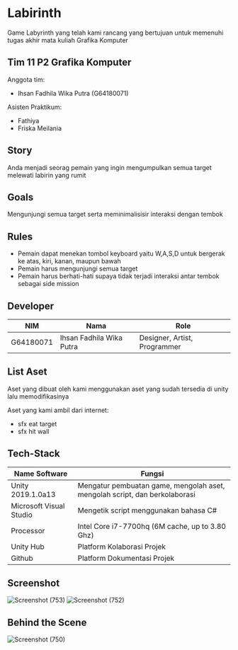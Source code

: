 # Labirinth
Game Labyrinth yang telah kami rancang yang bertujuan untuk memenuhi tugas akhir mata kuliah Grafika Komputer

## Tim 11 P2 Grafika Komputer
Anggota tim:

- Ihsan Fadhila Wika Putra (G64180071)

Asisten Praktikum:

- Fathiya
- Friska Meilania

## Story
Anda menjadi seorag pemain yang ingin mengumpulkan semua target melewati labirin yang rumit

## Goals
Mengunjungi semua target serta meminimalisisir interaksi dengan tembok

## Rules

- Pemain dapat menekan tombol keyboard yaitu W,A,S,D untuk bergerak ke atas, kiri, kanan, maupun bawah
- Pemain harus mengunjungi semua target
- Pemain harus berhati-hati supaya tidak terjadi interaksi antar tembok sebagai side mission

## Developer
| NIM | Nama | Role |
|---|---|---|
| G64180071| Ihsan Fadhila Wika Putra | Designer, Artist, Programmer |

## List Aset
Aset yang dibuat oleh kami menggunakan aset yang sudah tersedia di unity lalu memodifikasinya

Aset yang kami ambil dari internet:

- sfx eat target
- sfx hit wall

## Tech-Stack
| Name Software | Fungsi  |   
|---|---|
|  Unity 2019.1.0a13 | Mengatur pembuatan game, mengolah aset, mengolah script, dan berkolaborasi | 
| Microsoft Visual Studio |  Mengetik script menggunakan bahasa C# |   |   |   |
| Processor | Intel Core i7-7700hq (6M cache, up to 3.80 Ghz) |
| Unity Hub | Platform Kolaborasi Projek |
| Github | Platform Dokumentasi Projek |

## Screenshot
![Screenshot (753)](https://user-images.githubusercontent.com/57947070/104529983-95bb3580-563d-11eb-9640-7a2ca82aa7c9.png)
![Screenshot (752)](https://user-images.githubusercontent.com/57947070/104529990-994ebc80-563d-11eb-8b71-95ed633f70bb.png)

## Behind the Scene
![Screenshot (750)](https://user-images.githubusercontent.com/57947070/104530035-a8356f00-563d-11eb-9fd8-59785beaa592.png)


